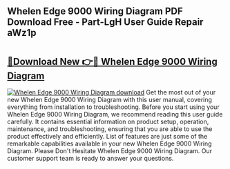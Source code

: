 ## Whelen Edge 9000 Wiring Diagram PDF Download Free - Part-LgH User Guide Repair aWz1p

# <h2><a href="http://dfm8xu.blite.top/?on=Whelen+Edge+9000+Wiring+Diagram">🔗Download New 👉🔴 Whelen Edge 9000 Wiring Diagram</a></h2>

[![Whelen Edge 9000 Wiring Diagram download](https://i.imgur.com/lujVjoI.png)](http://dfm8xu.blite.top/?on=Whelen+Edge+9000+Wiring+Diagram)
Get the most out of your new Whelen Edge 9000 Wiring Diagram with this user manual, covering everything from installation to troubleshooting. Before you start using your Whelen Edge 9000 Wiring Diagram, we recommend reading this user guide carefully. It contains essential information on product setup, operation, maintenance, and troubleshooting, ensuring that you are able to use the product effectively and efficiently. List of features are just some of the remarkable capabilities available in your new Whelen Edge 9000 Wiring Diagram. Please Don't Hesitate Whelen Edge 9000 Wiring Diagram. Our customer support team is ready to answer your questions.
